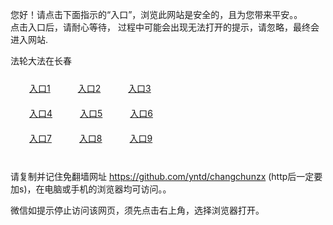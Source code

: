 您好！请点击下面指示的“入口”，浏览此网站是安全的，且为您带来平安。。 <br/>
点击入口后，请耐心等待， 过程中可能会出现无法打开的提示，请忽略，最终会进入网站. </br>

法轮大法在长春<br/>
<div style="padding:10px"><a style="margin:20px" target="_blank" href="https://dho7woxfhlols.cloudfront.net/2Qpsp?jimgvcg" id="ccLink1" rel="nofollow">入口1</a> <a target="_blank" style="margin:20px" href="https://dye2c9gc7se8z.cloudfront.net/2Qpsp?rfnwt" id="ccLink2" rel="nofollow">入口2</a> <a style="margin:20px" target="_blank" href="https://d32jyrkku3r0j2.cloudfront.net/2Qpsp?eminiter" id="ccLink3" rel="nofollow">入口3</a></div>

<div style="padding:10px" ><a style="margin:20px" target="_blank" href="https://dho7woxfhlols.cloudfront.net/2Qpsp?jimgvcg" id="ccLink4" rel="nofollow">入口4</a> <a style="margin:20px" href="https://dye2c9gc7se8z.cloudfront.net/2Qpsp?rfnwt" target="_blank" id="ccLink5" rel="nofollow">入口5</a> <a style="margin:20px" href="https://d32jyrkku3r0j2.cloudfront.net/2Qpsp?eminiter" target="_blank" id="ccLink6" rel="nofollow">入口6</a></div>

<div style="padding:10px"><a style="margin:20px" target="_blank" href="https://dho7woxfhlols.cloudfront.net/2Qpsp?jimgvcg" id="ccLink7" rel="nofollow">入口7</a> <a style="margin:20px" href="https://dye2c9gc7se8z.cloudfront.net/2Qpsp?rfnwt" target="_blank" id="ccLink8" rel="nofollow">入口8</a> <a style="margin:20px" target="_blank" href="https://d32jyrkku3r0j2.cloudfront.net/2Qpsp?eminiter" id="ccLink9" rel="nofollow">入口9</a></div>

<br/>



请复制并记住免翻墙网址 https://github.com/yntd/changchunzx (http后一定要加s)，在电脑或手机的浏览器均可访问。。<br/>

微信如提示停止访问该网页，须先点击右上角，选择浏览器打开。
